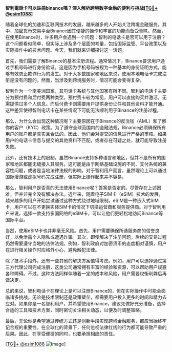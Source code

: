 **智利電話卡可以註冊binance嗎？深入解析跨境数字金融的便利与挑战[[TG💪+ @esim1088](https://t.me/s/esim1088)]**

随着全球化的加速和互联网技术的发展，越来越多的人开始关注跨境金融服务。其中，加密货币交易平台Binance因其便捷的操作和丰富的功能而备受青睐。然而，在使用Binance时，许多用户会遇到一个问题：智利的电话卡是否可以用于注册？这个问题看似简单，但实际上涉及多个层面的考量，包括国际监管、平台政策以及实际操作中的技术问题。今天，我们就来详细探讨这一话题。

首先，我们需要了解Binance的基本注册流程。通常情况下，Binance要求用户通过手机号码进行身份验证。这是因为手机号码被视为一种基本的身份证明方式，能够有效防止欺诈行为的发生。对于大多数国家和地区来说，使用本地电话卡完成注册是没有问题的。然而，当涉及到跨境服务时，情况可能会变得复杂。

智利作为一个南美洲国家，其电话卡系统与其他国家有所不同。智利的电话卡主要分为预付费和后付费两种类型。预付费卡较为常见，用户可以直接购买并激活，无需提供过多个人信息。而后付费卡则需要用户提供身份证件和其他资料才能开通。这种差异使得智利电话卡在某些情况下可能无法顺利用于Binance的注册过程。

那么，为什么会出现这种情况呢？主要原因在于Binance的反洗钱（AML）和了解你的客户（KYC）政策。为了遵守全球范围内的金融法规，Binance必须确保所有用户的账户都是真实且合法的。因此，他们会对提交的信息进行严格的审核。如果用户的电话卡信息与提交的其他资料不匹配，或者存在可疑之处，就可能导致注册失败。

此外，还有技术上的限制。虽然Binance支持多种语言和地区，但并不是所有的国家和地区都能无缝接入其服务。这可能是由于网络基础设施的不同、支付系统的兼容性问题，或者是当地法律法规的影响。对于智利用户而言，虽然理论上可以通过国际漫游或虚拟号码完成注册，但实际上操作起来并不容易。

那么，智利用户是否真的无法使用Binance呢？答案是否定的。尽管存在上述困难，但并非完全没有解决办法。近年来，随着电子SIM卡（eSIM）技术的发展，越来越多的用户开始尝试通过这种方式绕过地域限制。eSIM是一种嵌入式SIM卡，用户可以在不更换实体SIM卡的情况下切换运营商和服务提供商。对于智利用户来说，选择一款支持多国网络的eSIM卡，可以让他们更轻松地访问Binance等国际平台。

当然，使用eSIM卡也并非毫无风险。首先，用户需要确保所选服务商的信誉良好，以免泄露个人隐私或遭遇诈骗。其次，即使解决了注册问题，后续的交易过程仍然需要遵守当地的法律法规。例如，智利政府对加密货币的态度相对谨慎，用户在进行相关操作时应格外小心，避免触犯法律。

除了技术手段外，还有一些其他的解决方案值得考虑。例如，用户可以选择通过第三方代理公司完成注册，这类公司通常拥有丰富的经验和资源，可以帮助用户规避各种障碍。不过，这种方法同样伴随着一定的成本和风险，用户需要权衡利弊后再做决定。

总的来说，智利电话卡在理论上是可以注册Binance的，但在实际操作中可能会面临诸多挑战。无论是技术限制还是政策壁垒，都需要用户投入更多的时间和精力去应对。如果你是一名智利用户，并希望使用Binance，建议先做好充分准备，选择合适的工具和技术方案，同时密切关注相关动态，以便及时调整策略。

最后，无论你是希望通过传统方式还是创新手段实现跨境金融服务，都应当始终牢记合规的重要性。在全球化的背景下，任何忽视法律红线的行为都可能导致严重的后果。因此，在享受便捷的同时，也要承担相应的责任。

[[TG💪+ @esim1088](https://t.me/s/esim1088) ![Image](https://i.postimg.cc/4NQfJmqS/Snipaste-2025-05-13-00-14-12.png)]